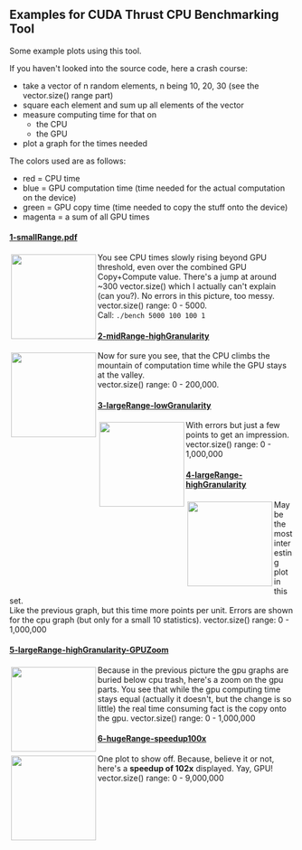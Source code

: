 ## Examples for CUDA Thrust CPU Benchmarking Tool
Some example plots using this tool.

If you haven't looked into the source code, here a crash course:

* take a vector of n random elements, n being 10, 20, 30 (see the vector.size() range part)
* square each element and sum up all elements of the vector
* measure computing time for that on
    * the CPU
    * the GPU
* plot a graph for the times needed

The colors used are as follows:

* red = CPU time
* blue = GPU computation time (time needed for the actual computation on the device)
* green = GPU copy time (time needed to copy the stuff onto the device)
* magenta = a sum of all GPU times


#### [**1-smallRange.pdf**](https://raw.github.com/AndiH/CUDA-bench/master/examples/1-smallRange.pdf)
<img src="https://raw.github.com/AndiH/CUDA-bench/master/examples/thumbs/1-smallRange.png" width=150px style="float: left; margin: 3px"/>You see CPU times slowly rising beyond GPU threshold, even over the combined GPU Copy+Compute value. There's a jump at around ~300 vector.size() which I actually can't explain (can you?). No errors in this picture, too messy.  
vector.size() range: 0 - 5000.  
Call: `./bench 5000 100 100 1`


#### [2-midRange-highGranularity](https://raw.github.com/AndiH/CUDA-bench/master/examples/2-midRange-highGranularity.pdf)
<img src="https://raw.github.com/AndiH/CUDA-bench/master/examples/thumbs/2-midRange-highGranularity.png" width=150px style="float: left; margin: 3px"/>Now for sure you see, that the CPU climbs the mountain of computation time while the GPU stays at the valley.  
vector.size() range: 0 - 200,000.

#### [3-largeRange-lowGranularity](https://raw.github.com/AndiH/CUDA-bench/master/examples/3-largeRange-lowGranularity.pdf)
<img src="https://raw.github.com/AndiH/CUDA-bench/master/examples/thumbs/3-largeRange-lowGranularity.png" width=150px style="float: left; margin: 3px"/>With errors but just a few points to get an impression.  
vector.size() range: 0 - 1,000,000

#### [4-largeRange-highGranularity](https://raw.github.com/AndiH/CUDA-bench/master/examples/4-largeRange-highGranularity.pdf)
<img src="https://raw.github.com/AndiH/CUDA-bench/master/examples/thumbs/4-largeRange-highGranularity.png" width=150px style="float:left; margin: 3px"/>Maybe the most interesting plot in this set.  
Like the previous graph, but this time more points per unit. Errors are shown for the cpu graph (but only for a small 10 statistics).
vector.size() range: 0 - 1,000,000

#### [5-largeRange-highGranularity-GPUZoom](https://raw.github.com/AndiH/CUDA-bench/master/examples/5-largeRange-highGranularity-GPUZoom.pdf)
<img src="https://raw.github.com/AndiH/CUDA-bench/master/examples/thumbs/5-largeRange-highGranularity-GPUZoom.png" width=150px style="float: left; margin: 3px"/>
Because in the previous picture the gpu graphs are buried below cpu trash, here's a zoom on the gpu parts.  
You see that while the gpu computing time stays equal (actually it doesn't, but the change is so little) the real time consuming fact is the copy onto the gpu.  
vector.size() range: 0 - 1,000,000

#### [6-hugeRange-speedup100x](https://raw.github.com/AndiH/CUDA-bench/master/examples/6-hugeRange-speedup100x.pdf)
<img src="https://raw.github.com/AndiH/CUDA-bench/master/examples/thumbs/6-hugeRange-speedup100x.png" width=150px style="float: left; margin: 3px"/>One plot to show off. Because, believe it or not, here's a **speedup of 102x** displayed. Yay, GPU!  
vector.size() range: 0 - 9,000,000

